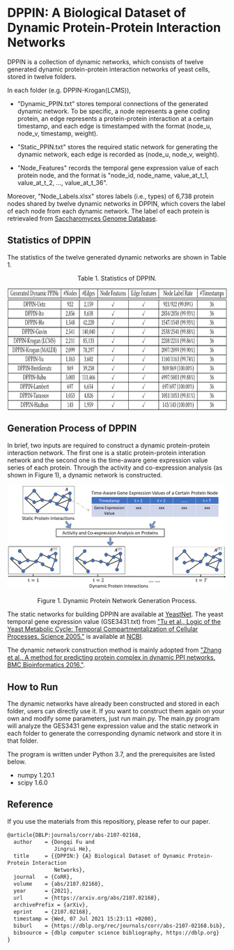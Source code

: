 # DPPIN: A Biological Dataset of Dynamic Protein-Protein Interaction Networks
DPPIN is a collection of dynamic networks, which consists of twelve generated dynamic protein-protein interaction networks of yeast cells, stored in twelve folders.

In each folder (e.g. DPPIN-Krogan(LCMS)),

- "Dynamic_PPIN.txt" stores temporal connections of the generated dynamic network. To be specific, a node represents a gene coding protein, an edge represents a protein-protein interaction at a certain timestamp, and each edge is timestamped with the format (node_u, node_v, timestamp, weight).

- "Static_PPIN.txt" stores the required static network for generating the dynamic network, each edge is recorded as (node_u, node_v, weight).

- "Node_Features" records the temporal gene expression value of each protein node, and the format is "node_id, node_name, value_at_t_1, value_at_t_2, ..., value_at_t_36".

Moreover, "Node_Labels.xlsx" stores labels (i.e., types) of 6,738 protein nodes shared by twelve dynamic networks in DPPIN, which covers the label of each node from each dynamic network. The label of each protein is retrievaled from [Saccharomyces Genome Database](https://www.yeastgenome.org/).


## Statistics of DPPIN
The statistics of the twelve generated dynamic networks are shown in Table 1. 

<p align="center"> Table 1. Statistics of DPPIN. </p>
<p align="center"> <img align="center" src="/data_stats.jpg" width="840" height="280"> </p>


## Generation Process of DPPIN
In brief, two inputs are required to construct a dynamic protein-protein interaction network. The first one is a static protein-protein interation network and the second one is the time-aware gene expression value series of each protein. Through the activity and co-expression analysis (as shown in Figure 1), a dynamic network is constructed.

![pic](/Generation_Process.png)
<p align="center"> Figure 1. Dynamic Protein Network Generation Process. </p>

The static networks for building DPPIN are available at [YeastNet](https://www.inetbio.org/yeastnet/downloadnetwork.php).
The yeast temporal gene expression value (GSE3431.txt) from ["Tu et al., Logic of the Yeast Metabolic Cycle: Temporal Compartmentalization of Cellular Processes. Science 2005."](https://science.sciencemag.org/content/310/5751/1152) is available at [NCBI](https://www.ncbi.nlm.nih.gov/geo/download/?acc=GSE3431).

The dynamic network construction method is mainly adopted from ["Zhang et al., A method for predicting protein complex in dynamic PPI networks. BMC Bioinformatics 2016."](https://bmcbioinformatics.biomedcentral.com/articles/10.1186/s12859-016-1101-y).


## How to Run
The dynamic networks have already been constructed and stored in each folder, users can directly use it. If you want to construct them again on your own and modify some parameters, just run main.py. The main.py program will analyze the GES3431 gene expression value and the static network in each folder to generate the corresponding dynamic network and store it in that folder.

The program is written under Python 3.7, and the prerequisites are listed below.
- numpy 1.20.1
- scipy 1.6.0


## Reference
If you use the materials from this repositiory, please refer to our paper.
```
@article{DBLP:journals/corr/abs-2107-02168,
  author    = {Dongqi Fu and
               Jingrui He},
  title     = {{DPPIN:} {A} Biological Dataset of Dynamic Protein-Protein Interaction
               Networks},
  journal   = {CoRR},
  volume    = {abs/2107.02168},
  year      = {2021},
  url       = {https://arxiv.org/abs/2107.02168},
  archivePrefix = {arXiv},
  eprint    = {2107.02168},
  timestamp = {Wed, 07 Jul 2021 15:23:11 +0200},
  biburl    = {https://dblp.org/rec/journals/corr/abs-2107-02168.bib},
  bibsource = {dblp computer science bibliography, https://dblp.org}
}
```
